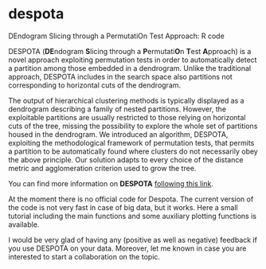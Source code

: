 # despota
DEndogram Slicing through a PermutatiOn Test Approach: R code

DESPOTA (**DE**ndogram **S**licing through a **P**ermutati**O**n **T**est **A**pproach) is a novel approach exploiting permutation tests in order to automatically detect a partition among those embedded in a dendrogram. Unlike the traditional approach, DESPOTA includes in the search space also partitions not corresponding to horizontal cuts of the dendrogram.

The output of hierarchical clustering methods is typically displayed as a dendrogram describing a family of nested partitions. However, the exploitable partitions are usually restricted to those relying on horizontal cuts of the tree, missing the possibility to explore the whole set of partitions housed in the dendrogram. We introduced an algorithm, DESPOTA, exploiting the methodological framework of permutation tests, that permits a partition to be automatically found where clusters do not necessarily obey the above principle. Our solution adapts to every choice of the distance metric and agglomeration criterion used to grow the tree.

You can find more information on **DESPOTA** [following this link](http://domenicovistocco.it/en/dv-blog/despota-page/).

At the moment there is no official code for Despota. The current version of the code is not very fast in case of big data, but it works. Here a small tutorial including the main functions and some auxiliary plotting functions is available.
 
I would be very glad of having any (positive as well as negative) feedback if you use DESPOTA on your data. Moreover, let me known in case you are interested to start a collaboration on the topic.
